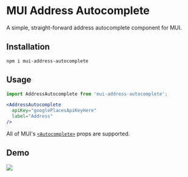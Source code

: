 # MUI Address Autocomplete
A simple, straight-forward address autocomplete component for MUI.

## Installation
```
npm i mui-address-autocomplete
```

## Usage

```jsx
import AddressAutocomplete from 'mui-address-autocomplete';

<AddressAutocomplete
  apiKey="googlePlacesApiKeyHere"
  label="Address"
/>
```

All of MUI's [`<Autocomplete>`](https://mui.com/api/autocomplete/) props are supported.

## Demo

![](https://i.imgur.com/xT77nFw.png)
